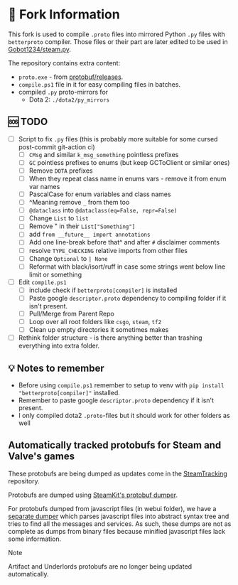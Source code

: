 # 🍴 Fork Information

This fork is used to compile `.proto` files into mirrored Python `.py` files with `betterproto` compiler. Those files or their part are later edited to be used in [Gobot1234/steam.py](<https://github.com/Gobot1234/steam.py>).

The repository contains extra content:

* `proto.exe` - from [protobuf/releases](<https://github.com/protocolbuffers/protobuf/releases/>).
* `compile.ps1` file in it for easy compiling files in batches.
* compiled `.py` proto-mirrors for
  * Dota 2: `./dota2/py_mirrors`

## 🆘 TODO

* [ ] Script to fix `.py` files (this is probably more suitable for some cursed post-commit git-action ci)
  * [ ] `CMsg` and similar `k_msg_something` pointless prefixes
  * [ ] `GC` pointless prefixes to enums (but keep GCToClient or similar ones)
  * [ ] Remove `DOTA` prefixes
  * [ ] When they repeat class name in enums vars - remove it from enum var names
  * [ ] PascalCase for enum variables and class names
  * [ ] ^Meaning remove `_` from them too
  * [ ] `@dataclass` into `@dataclass(eq=False, repr=False)`
  * [ ] Change `List` to `list`
  * [ ] Remove " in their `List["Something"]`
  * [ ] add `from __future__ import annotations`
  * [ ] Add one line-break before that^ and after `#` disclaimer comments
  * [ ] resolve `TYPE_CHECKING` relative imports from other files
  * [ ] Change `Optional` to `| None`
  * [ ] Reformat with black/isort/ruff in case some strings went below line limit or something
* [ ] Edit `compile.ps1`
  * [ ] include check if `betterproto[compiler]` is installed
  * [ ] Paste google `descriptor.proto` dependency to compiling folder if it isn't present.
  * [ ] Pull/Merge from Parent Repo
  * [ ] Loop over all root folders like `csgo`, `steam`, `tf2`
  * [ ] Clean up empty directories it sometimes makes
* [ ] Rethink folder structure - is there anything better than trashing everything into extra folder.

## 💡 Notes to remember

* Before using `compile.ps1` remember to setup to venv with `pip install "betterproto[compiler]"` installed.
* Remember to paste google `descriptor.proto` dependency if it isn't present.
* I only compiled dota2 `.proto`-files but it should work for other folders as well

## Automatically tracked protobufs for Steam and Valve's games

These protobufs are being dumped as updates come in the [SteamTracking](https://github.com/SteamDatabase/SteamTracking) repository.

Protobufs are dumped using [SteamKit's protobuf dumper](https://github.com/SteamRE/SteamKit/tree/master/Resources/ProtobufDumper).

For protobufs dumped from javascript files (in webui folder), we have a [separate dumper](https://github.com/SteamDatabase/SteamTracking/blob/master/dump_javascript_protobufs.mjs) which parses javascript files into abstract syntax tree and tries to find all the messages and services. As such, these dumps are not as complete as dumps from binary files because minified javascript files lack some information.

> [!NOTE]
> Artifact and Underlords protobufs are no longer being updated automatically.
